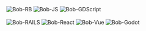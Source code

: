 <div style="display: inline_block"><br>
  <img align="center" alt="Bob-RB" src="https://img.shields.io/badge/Ruby-CC342D?style=for-the-badge&logo=ruby&logoColor=white">
  <img align="center" alt="Bob-JS" src="https://img.shields.io/badge/Javascript-ED8B00?style=for-the-badge&logo=javascript&logoColor=white">
  <img align="center" alt="Bob-GDScript" src="https://img.shields.io/badge/GDScript-0b8384?style=for-the-badge&logo=godot-engine&logoColor=white">
</div>
<div style="display: inline_block"><br>
  <img align="center" alt="Bob-RAILS" src="https://img.shields.io/badge/Ruby_on_Rails-CC0000?style=for-the-badge&logo=ruby-on-rails&logoColor=white">
  <img align="center" alt="Bob-React" src="https://img.shields.io/badge/React-61DBFB?style=for-the-badge&logo=react&logoColor=black">
  <img align="center" alt="Bob-Vue" src="https://img.shields.io/badge/Vue-42b883?style=for-the-badge&logo=vuedotjs&logoColor=white">
  <img align="center" alt="Bob-Godot" src="https://img.shields.io/badge/Godot-22396b?style=for-the-badge&logo=godot-engine&logoColor=white">
</div>

<br>



